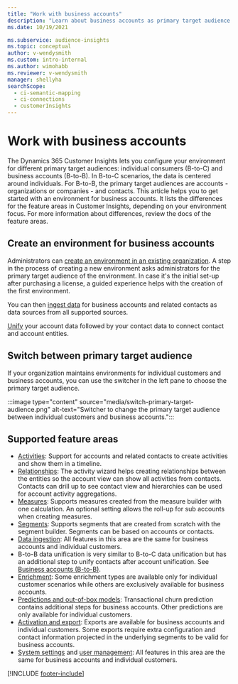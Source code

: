 ```yaml
---
title: "Work with business accounts"
description: "Learn about business accounts as primary target audience in Dynamics 365 Customer Insights."
ms.date: 10/19/2021

ms.subservice: audience-insights
ms.topic: conceptual
author: v-wendysmith
ms.custom: intro-internal
ms.author: wimohabb
ms.reviewer: v-wendysmith
manager: shellyha
searchScope: 
  - ci-semantic-mapping
  - ci-connections
  - customerInsights
---
```


# Work with business accounts

The Dynamics 365 Customer Insights lets you configure your environment for different primary target audiences: individual consumers (B-to-C) and business accounts (B-to-B). In B-to-C scenarios, the data is centered around individuals. For B-to-B, the primary target audiences are accounts - organizations or companies - and contacts. This article helps you to get started with an environment for business accounts. It lists the differences for the feature areas in Customer Insights, depending on your environment focus. For more information about differences, review the docs of the feature areas. 

## Create an environment for business accounts

Administrators can [create an environment in an existing organization](create-environment.md). A step in the process of creating a new environment asks administrators for the primary target audience of the environment. In case it's the initial set-up after purchasing a license, a guided experience helps with the creation of the first environment.

You can then [ingest data](data-sources.md) for business accounts and related contacts as data sources from all supported sources.

 [Unify](data-unification.md) your account data followed by your contact data to connect contact and account entities.

## Switch between primary target audience

If your organization maintains environments for individual customers and business accounts, you can use the switcher in the left pane to choose the primary target audience.

:::image type="content" source="media/switch-primary-target-audience.png" alt-text="Switcher to change the primary target audience between individual customers and business accounts.":::

## Supported feature areas

- [Activities](activities.md): Support for accounts and related contacts to create activities and show them in a timeline.
- [Relationships](relationships.md): The activity wizard helps creating relationships between the entities so the account view can show all activities from contacts. Contacts can drill up to see contact view and hierarchies can be used for account activity aggregations.
- [Measures](measures.md): Supports measures created from the measure builder with one calculation. An optional setting allows the roll-up for sub accounts when creating measures.
- [Segments](segments.md): Supports segments that are created from scratch with the segment builder. Segments can be based on accounts or contacts.
- [Data ingestion](data-sources.md): All features in this area are the same for business accounts and individual customers.
- B-to-B data unification is very similar to B-to-C data unification but has an additional step to unify contacts after account unification. See [Business accounts (B-to-B)](data-unification.md).
- [Enrichment](enrichment-hub.md): Some enrichment types are available only for individual customer scenarios while others are exclusively available for business accounts.
- [Predictions and out-of-box models](predictions-overview.md): Transactional churn prediction contains additional steps for business accounts. Other predictions are only available for individual customers.
- [Activation and export](export-manage.md): Exports are available for business accounts and individual customers. Some exports require extra configuration and contact information projected in the underlying segments to be valid for business accounts.
- [System settings](system.md) and [user management](permissions.md): All features in this area are the same for business accounts and individual customers.

[!INCLUDE [footer-include](includes/footer-banner.md)]
